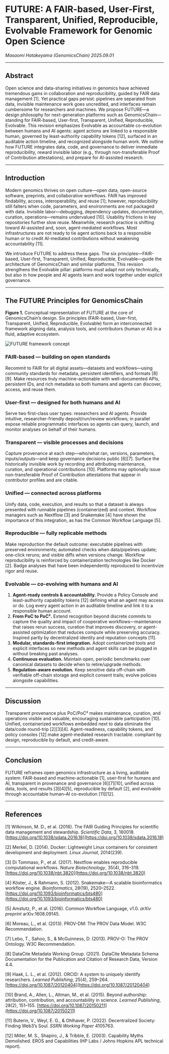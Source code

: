# FUTURE: A FAIR-based, User-First, Transparent, Unified, Reproducible, Evolvable Framework for Genomic Open Science

*Masaomi Hatakeyama (GenomicsChain)*
*2025.09.01*

---

## Abstract

Open science and data-sharing initiatives in genomics have achieved tremendous gains in collaboration and reproducibility, guided by FAIR data management \[1]. Yet practical gaps persist: pipelines are separated from data, invisible maintenance work goes uncredited, and interfaces remain cumbersome for researchers and machines. We propose FUTURE—a design philosophy for next-generation platforms such as GenomicsChain—standing for FAIR-based, User-first, Transparent, Unified, Reproducible, Evolvable. This revision emphasizes Evolvable as accountable co-evolution between humans and AI agents: agent actions are linked to a responsible human, governed by least-authority capability tokens \[12], surfaced in an auditable action timeline, and recognized alongside human work. We outline how FUTURE integrates data, code, and governance to deliver immediate reproducibility, reward invisible labor (e.g., through non-transferable Proof of Contribution attestations), and prepare for AI-assisted research.

---

## Introduction

Modern genomics thrives on open culture—open data, open-source software, preprints, and collaborative workflows. FAIR has improved findability, access, interoperability, and reuse \[1]; however, reproducibility still falters when code, parameters, and environments are not packaged with data. Invisible labor—debugging, dependency updates, documentation, curation, operations—remains undervalued \[10]. Usability frictions in key repositories further slow reuse. Meanwhile, research practice is shifting toward AI-assisted and, soon, agent-mediated workflows. Most infrastructures are not ready to tie agent actions back to a responsible human or to credit AI-mediated contributions without weakening accountability \[11].

We introduce FUTURE to address these gaps. The six principles—FAIR-based, User-first, Transparent, Unified, Reproducible, Evolvable—guide the architecture of GenomicsChain and similar platforms. This revision strengthens the Evolvable pillar: platforms must adapt not only technically, but also in how people and AI agents learn and work together under explicit governance.

---

## The FUTURE Principles for GenomicsChain

**Figure 1.** Conceptual representation of FUTURE at the core of GenomicsChain’s design. Six principles (FAIR-based, User-first, Transparent, Unified, Reproducible, Evolvable) form an interconnected framework aligning data, analysis tools, and contributors (human or AI) in a fluid, adaptive ecosystem.

![FUTURE framework concept](/images/FUTURE_Fig1.png "Figure 1: FUTURE framework concept")

### FAIR-based — building on open standards

Recommit to FAIR for all digital assets—datasets and workflows—using community standards for metadata, persistent identifiers, and formats \[8]\[9]. Make resources truly machine-actionable with well-documented APIs, persistent IDs, and rich metadata so both humans and agents can discover, access, and reuse them.

### User-first — designed for both humans and AI

Serve two first-class user types: researchers and AI agents. Provide intuitive, researcher-friendly deposit/run/review workflows; in parallel expose reliable programmatic interfaces so agents can query, launch, and monitor analyses on behalf of their humans.

### Transparent — visible processes and decisions

Capture provenance at each step—who/what ran, versions, parameters, inputs/outputs—and keep governance decisions public \[6]\[7]. Surface the historically invisible work by recording and attributing maintenance, curation, and operational contributions \[10]. Platforms may optionally issue non-transferable Proof of Contribution attestations that appear in contributor profiles and are citable.

### Unified — connected across platforms

Unify data, code, execution, and results so that a dataset is always presented with runnable pipelines (containerized) and context. Workflow managers such as Nextflow \[3] and Snakemake \[4] have shown the importance of this integration, as has the Common Workflow Language \[5].

### Reproducible — fully replicable methods

Make reproduction the default outcome: executable pipelines with preserved environments; automated checks when data/pipelines update; one-click reruns; and visible diffs when versions change. Workflow reproducibility is reinforced by containerization technologies like Docker \[2]. Badge analyses that have been independently reproduced to incentivize rigor and reuse.

### Evolvable — co-evolving with humans and AI

1. **Agent-ready controls & accountability.** Provide a Policy Console and least-authority capability tokens \[12] defining what an agent may access or do. Log every agent action in an auditable timeline and link it to a responsible human account.
2. **From PoC to PoC².** Extend recognition beyond discrete commits to capture the quality and impact of cooperative workflows—maintenance that raises rerun success, curation that improves discovery, or agent-assisted optimization that reduces compute while preserving accuracy. Inspired partly by decentralized identity and reputation concepts \[11].
3. **Modular, standards-first integration.** Adopt containerized tools and explicit interfaces so new methods and agent skills can be plugged in without breaking past analyses.
4. **Continuous evaluation.** Maintain open, periodic benchmarks over canonical datasets to decide when to retire/upgrade methods.
5. **Regulation-aware evolution.** Keep sensitive data off-chain with verifiable off-chain storage and explicit consent trails; evolve policies alongside capabilities.

---

## Discussion

Transparent provenance plus PoC/PoC² makes maintenance, curation, and operations visible and valuable, encouraging sustainable participation \[10]. Unified, containerized workflows embedded next to data eliminate the data/code round-trip \[2]\[3]\[4]. Agent-readiness, capability tokens, and policy consoles \[12] make agent-mediated research tractable: compliant by design, reproducible by default, and credit-aware.

---

## Conclusion

FUTURE reframes open genomics infrastructure as a living, auditable system: FAIR-based and machine-actionable \[1], user-first for humans and AI, transparent in provenance and governance \[6]\[7]\[10], unified across data, tools, and results \[3]\[4]\[5], reproducible by default \[2], and evolvable through accountable human–AI co-evolution \[11]\[12].

---

## References

\[1] Wilkinson, M. D., et al. (2016). The FAIR Guiding Principles for scientific data management and stewardship. *Scientific Data*, 3, 160018. [https://doi.org/10.1038/sdata.2016.18](https://doi.org/10.1038/sdata.2016.18)

\[2] Merkel, D. (2014). Docker: Lightweight Linux containers for consistent development and deployment. *Linux Journal*, 2014(239).

\[3] Di Tommaso, P., et al. (2017). Nextflow enables reproducible computational workflows. *Nature Biotechnology*, 35(4), 316–319. [https://doi.org/10.1038/nbt.3820](https://doi.org/10.1038/nbt.3820)

\[4] Köster, J., & Rahmann, S. (2012). Snakemake—A scalable bioinformatics workflow engine. *Bioinformatics*, 28(19), 2520–2522. [https://doi.org/10.1093/bioinformatics/bts480](https://doi.org/10.1093/bioinformatics/bts480)

\[5] Amstutz, P., et al. (2016). Common Workflow Language, v1.0. *arXiv preprint* arXiv:1608.09145.

\[6] Moreau, L., et al. (2013). PROV-DM: The PROV Data Model. W3C Recommendation.

\[7] Lebo, T., Sahoo, S., & McGuinness, D. (2013). PROV-O: The PROV Ontology. W3C Recommendation.

\[8] DataCite Metadata Working Group. (2021). DataCite Metadata Schema Documentation for the Publication and Citation of Research Data, Version 4.4.

\[9] Haak, L. L., et al. (2012). ORCID: A system to uniquely identify researchers. *Learned Publishing*, 25(4), 259–264. [https://doi.org/10.1087/20120404](https://doi.org/10.1087/20120404)

\[10] Brand, A., Allen, L., Altman, M., et al. (2015). Beyond authorship: attribution, contribution, and accountability in science. *Learned Publishing*, 28(2), 151–155. [https://doi.org/10.1087/20150211](https://doi.org/10.1087/20150211)

\[11] Buterin, V., Weyl, E. G., & Ohlhaver, P. (2022). Decentralized Society: Finding Web3’s Soul. *SSRN Working Paper* 4105763.

\[12] Miller, M. S., Shapiro, J., & Tribble, E. (2003). Capability Myths Demolished. EROS and Capabilities (HP Labs / Johns Hopkins APL technical report).

